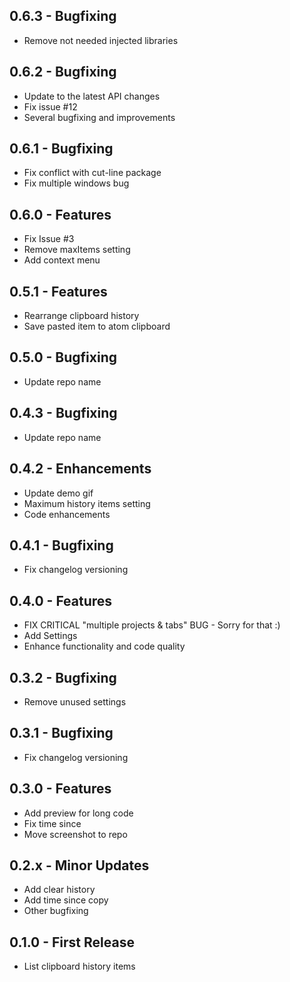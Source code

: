 ## 0.6.3 - Bugfixing
* Remove not needed injected libraries

## 0.6.2 - Bugfixing
* Update to the latest API changes
* Fix issue #12
* Several bugfixing and improvements

## 0.6.1 - Bugfixing
* Fix conflict with cut-line package
* Fix multiple windows bug

## 0.6.0 - Features
* Fix Issue #3
* Remove maxItems setting
* Add context menu


## 0.5.1 - Features
* Rearrange clipboard history
* Save pasted item to atom clipboard

## 0.5.0 - Bugfixing
* Update repo name

## 0.4.3 - Bugfixing
* Update repo name

## 0.4.2 - Enhancements
* Update demo gif
* Maximum history items setting
* Code enhancements

## 0.4.1 - Bugfixing
* Fix changelog versioning

## 0.4.0 - Features
* FIX CRITICAL "multiple projects & tabs" BUG - Sorry for that :)
* Add Settings
* Enhance functionality and code quality

## 0.3.2 - Bugfixing
* Remove unused settings

## 0.3.1 - Bugfixing
* Fix changelog versioning

## 0.3.0 - Features
* Add preview for long code
* Fix time since
* Move screenshot to repo

## 0.2.x - Minor Updates
* Add clear history
* Add time since copy
* Other bugfixing

## 0.1.0 - First Release
* List clipboard history items
